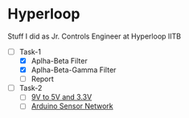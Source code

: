 # Hyperloop
 Stuff I did as Jr. Controls Engineer at Hyperloop IITB

<!--Task List-->
* [ ] Task-1
    * [x] Aplha-Beta Filter
    * [x] Aplha-Beta-Gamma Filter
    * [ ] Report
* [ ] Task-2
    * [ ] [9V to 5V and 3.3V](https://electronics.stackexchange.com/questions/222045/how-to-convert-9v-to-3-3v-and-5v/222048)
    * [ ] [Arduino Sensor Network](https://www.tinkercad.com/things/4BQjz75kXAa)
